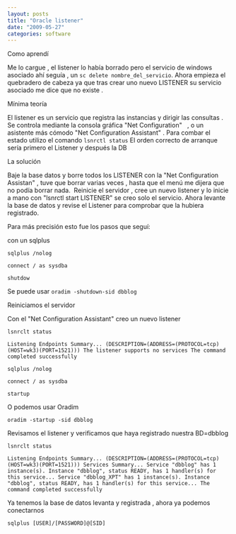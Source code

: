 ```yaml
---
layout: posts
title: "Oracle listener"
date: "2009-05-27"
categories: software
---
```


Como aprendí

Me lo cargue , el listener lo había borrado pero el servicio de windows asociado ahí seguía , un `sc delete nombre_del_servicio`. Ahora empieza el quebradero de cabeza ya que tras crear uno nuevo LISTENER su servicio asociado me dice que no existe .

Mínima teoría

El listener es un servicio que registra las instancias y dirigir las consultas . Se controla mediante la consola gráfica "Net Configuration"   , o un asistente más cómodo "Net Configuration Assistant" . Para combar el estado utilizo el comando `lsnrctl status` El orden correcto de arranque sería primero el Listener y después la DB

La solución

Baje la base datos y borre todos los LISTENER con la "Net Configuration Assistan" , tuve que borrar varias veces , hasta que el menú me dijera que no podía borrar nada.  Reinicie el servidor , cree un nuevo listener y lo inicie a mano con "lsnrctl start LISTENER" se creo solo el servicio. Ahora levante la base de datos y revise el Listener para comprobar que la hubiera registrado.

Para más precisión esto fue los pasos que seguí:

con un sqlplus

`sqlplus /nolog`

`connect / as sysdba`

`shutdow`

Se puede usar `oradim -shutdown-sid dbblog`

Reiniciamos el servidor

Con el "Net Configuration Assistant" creo un nuevo listener

`lsnrclt status`

`Listening Endpoints Summary... (DESCRIPTION=(ADDRESS=(PROTOCOL=tcp)(HOST=wk3)(PORT=1521))) The listener supports no services The command completed successfully`

`sqlplus /nolog`

`connect / as sysdba`

`startup`

O podemos usar Oradim

`oradim -startup -sid dbblog`

Revisamos el listener y verificamos que haya registrado nuestra BD=dbblog

`lsnrclt status`

`Listening Endpoints Summary... (DESCRIPTION=(ADDRESS=(PROTOCOL=tcp)(HOST=wk3)(PORT=1521))) Services Summary... Service "dbblog" has 1 instance(s). Instance "dbblog", status READY, has 1 handler(s) for this service... Service "dbblog_XPT" has 1 instance(s). Instance "dbblog", status READY, has 1 handler(s) for this service... The command completed successfully`

Ya tenemos la base de datos levanta y registrada , ahora ya podemos conectarnos

`sqlplus [USER]/[PASSWORD]@[SID]`
